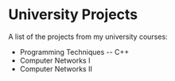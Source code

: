 # University Projects

A list of the projects from my university courses:
* Programming Techniques -- C++
* Computer Networks I 
* Computer Networks II
